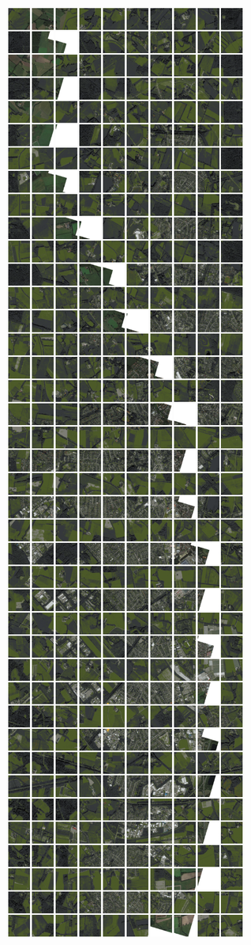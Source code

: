 <html>
<div>
<img src="https://github.com/HakkaTjakka/NL_TILE_MAP/blob/main/18/648/-1046/r.6480.-10460.png" height="44" width="44">
<img src="https://github.com/HakkaTjakka/NL_TILE_MAP/blob/main/18/648/-1046/r.6481.-10460.png" height="44" width="44">
<img src="https://github.com/HakkaTjakka/NL_TILE_MAP/blob/main/18/648/-1046/r.6482.-10460.png" height="44" width="44">
<img src="https://github.com/HakkaTjakka/NL_TILE_MAP/blob/main/18/648/-1046/r.6483.-10460.png" height="44" width="44">
<img src="https://github.com/HakkaTjakka/NL_TILE_MAP/blob/main/18/648/-1046/r.6484.-10460.png" height="44" width="44">
<img src="https://github.com/HakkaTjakka/NL_TILE_MAP/blob/main/18/648/-1046/r.6485.-10460.png" height="44" width="44">
<img src="https://github.com/HakkaTjakka/NL_TILE_MAP/blob/main/18/648/-1046/r.6486.-10460.png" height="44" width="44">
<img src="https://github.com/HakkaTjakka/NL_TILE_MAP/blob/main/18/648/-1046/r.6487.-10460.png" height="44" width="44">
<img src="https://github.com/HakkaTjakka/NL_TILE_MAP/blob/main/18/648/-1046/r.6488.-10460.png" height="44" width="44">
<img src="https://github.com/HakkaTjakka/NL_TILE_MAP/blob/main/18/648/-1046/r.6489.-10460.png" height="44" width="44">
<img src="https://github.com/HakkaTjakka/NL_TILE_MAP/blob/main/18/649/-1046/r.6490.-10460.png" height="44" width="44">
<img src="https://github.com/HakkaTjakka/NL_TILE_MAP/blob/main/18/649/-1046/r.6491.-10460.png" height="44" width="44">
<img src="https://github.com/HakkaTjakka/NL_TILE_MAP/blob/main/18/649/-1046/r.6492.-10460.png" height="44" width="44">
<img src="https://github.com/HakkaTjakka/NL_TILE_MAP/blob/main/18/649/-1046/r.6493.-10460.png" height="44" width="44">
<img src="https://github.com/HakkaTjakka/NL_TILE_MAP/blob/main/18/649/-1046/r.6494.-10460.png" height="44" width="44">
<img src="https://github.com/HakkaTjakka/NL_TILE_MAP/blob/main/18/649/-1046/r.6495.-10460.png" height="44" width="44">
<img src="https://github.com/HakkaTjakka/NL_TILE_MAP/blob/main/18/649/-1046/r.6496.-10460.png" height="44" width="44">
<img src="https://github.com/HakkaTjakka/NL_TILE_MAP/blob/main/18/649/-1046/r.6497.-10460.png" height="44" width="44">
<img src="https://github.com/HakkaTjakka/NL_TILE_MAP/blob/main/18/649/-1046/r.6498.-10460.png" height="44" width="44">
<img src="https://github.com/HakkaTjakka/NL_TILE_MAP/blob/main/18/649/-1046/r.6499.-10460.png" height="44" width="44">
<br>
<img src="https://github.com/HakkaTjakka/NL_TILE_MAP/blob/main/18/648/-1046/r.6480.-10459.png" height="44" width="44">
<img src="https://github.com/HakkaTjakka/NL_TILE_MAP/blob/main/18/648/-1046/r.6481.-10459.png" height="44" width="44">
<img src="https://github.com/HakkaTjakka/NL_TILE_MAP/blob/main/18/648/-1046/r.6482.-10459.png" height="44" width="44">
<img src="https://github.com/HakkaTjakka/NL_TILE_MAP/blob/main/18/648/-1046/r.6483.-10459.png" height="44" width="44">
<img src="https://github.com/HakkaTjakka/NL_TILE_MAP/blob/main/18/648/-1046/r.6484.-10459.png" height="44" width="44">
<img src="https://github.com/HakkaTjakka/NL_TILE_MAP/blob/main/18/648/-1046/r.6485.-10459.png" height="44" width="44">
<img src="https://github.com/HakkaTjakka/NL_TILE_MAP/blob/main/18/648/-1046/r.6486.-10459.png" height="44" width="44">
<img src="https://github.com/HakkaTjakka/NL_TILE_MAP/blob/main/18/648/-1046/r.6487.-10459.png" height="44" width="44">
<img src="https://github.com/HakkaTjakka/NL_TILE_MAP/blob/main/18/648/-1046/r.6488.-10459.png" height="44" width="44">
<img src="https://github.com/HakkaTjakka/NL_TILE_MAP/blob/main/18/648/-1046/r.6489.-10459.png" height="44" width="44">
<img src="https://github.com/HakkaTjakka/NL_TILE_MAP/blob/main/18/649/-1046/r.6490.-10459.png" height="44" width="44">
<img src="https://github.com/HakkaTjakka/NL_TILE_MAP/blob/main/18/649/-1046/r.6491.-10459.png" height="44" width="44">
<img src="https://github.com/HakkaTjakka/NL_TILE_MAP/blob/main/18/649/-1046/r.6492.-10459.png" height="44" width="44">
<img src="https://github.com/HakkaTjakka/NL_TILE_MAP/blob/main/18/649/-1046/r.6493.-10459.png" height="44" width="44">
<img src="https://github.com/HakkaTjakka/NL_TILE_MAP/blob/main/18/649/-1046/r.6494.-10459.png" height="44" width="44">
<img src="https://github.com/HakkaTjakka/NL_TILE_MAP/blob/main/18/649/-1046/r.6495.-10459.png" height="44" width="44">
<img src="https://github.com/HakkaTjakka/NL_TILE_MAP/blob/main/18/649/-1046/r.6496.-10459.png" height="44" width="44">
<img src="https://github.com/HakkaTjakka/NL_TILE_MAP/blob/main/18/649/-1046/r.6497.-10459.png" height="44" width="44">
<img src="https://github.com/HakkaTjakka/NL_TILE_MAP/blob/main/18/649/-1046/r.6498.-10459.png" height="44" width="44">
<img src="https://github.com/HakkaTjakka/NL_TILE_MAP/blob/main/18/649/-1046/r.6499.-10459.png" height="44" width="44">
<br>
<img src="https://github.com/HakkaTjakka/NL_TILE_MAP/blob/main/18/648/-1046/r.6480.-10458.png" height="44" width="44">
<img src="https://github.com/HakkaTjakka/NL_TILE_MAP/blob/main/18/648/-1046/r.6481.-10458.png" height="44" width="44">
<img src="https://github.com/HakkaTjakka/NL_TILE_MAP/blob/main/18/648/-1046/r.6482.-10458.png" height="44" width="44">
<img src="https://github.com/HakkaTjakka/NL_TILE_MAP/blob/main/18/648/-1046/r.6483.-10458.png" height="44" width="44">
<img src="https://github.com/HakkaTjakka/NL_TILE_MAP/blob/main/18/648/-1046/r.6484.-10458.png" height="44" width="44">
<img src="https://github.com/HakkaTjakka/NL_TILE_MAP/blob/main/18/648/-1046/r.6485.-10458.png" height="44" width="44">
<img src="https://github.com/HakkaTjakka/NL_TILE_MAP/blob/main/18/648/-1046/r.6486.-10458.png" height="44" width="44">
<img src="https://github.com/HakkaTjakka/NL_TILE_MAP/blob/main/18/648/-1046/r.6487.-10458.png" height="44" width="44">
<img src="https://github.com/HakkaTjakka/NL_TILE_MAP/blob/main/18/648/-1046/r.6488.-10458.png" height="44" width="44">
<img src="https://github.com/HakkaTjakka/NL_TILE_MAP/blob/main/18/648/-1046/r.6489.-10458.png" height="44" width="44">
<img src="https://github.com/HakkaTjakka/NL_TILE_MAP/blob/main/18/649/-1046/r.6490.-10458.png" height="44" width="44">
<img src="https://github.com/HakkaTjakka/NL_TILE_MAP/blob/main/18/649/-1046/r.6491.-10458.png" height="44" width="44">
<img src="https://github.com/HakkaTjakka/NL_TILE_MAP/blob/main/18/649/-1046/r.6492.-10458.png" height="44" width="44">
<img src="https://github.com/HakkaTjakka/NL_TILE_MAP/blob/main/18/649/-1046/r.6493.-10458.png" height="44" width="44">
<img src="https://github.com/HakkaTjakka/NL_TILE_MAP/blob/main/18/649/-1046/r.6494.-10458.png" height="44" width="44">
<img src="https://github.com/HakkaTjakka/NL_TILE_MAP/blob/main/18/649/-1046/r.6495.-10458.png" height="44" width="44">
<img src="https://github.com/HakkaTjakka/NL_TILE_MAP/blob/main/18/649/-1046/r.6496.-10458.png" height="44" width="44">
<img src="https://github.com/HakkaTjakka/NL_TILE_MAP/blob/main/18/649/-1046/r.6497.-10458.png" height="44" width="44">
<img src="https://github.com/HakkaTjakka/NL_TILE_MAP/blob/main/18/649/-1046/r.6498.-10458.png" height="44" width="44">
<img src="https://github.com/HakkaTjakka/NL_TILE_MAP/blob/main/18/649/-1046/r.6499.-10458.png" height="44" width="44">
<br>
<img src="https://github.com/HakkaTjakka/NL_TILE_MAP/blob/main/18/648/-1046/r.6480.-10457.png" height="44" width="44">
<img src="https://github.com/HakkaTjakka/NL_TILE_MAP/blob/main/18/648/-1046/r.6481.-10457.png" height="44" width="44">
<img src="https://github.com/HakkaTjakka/NL_TILE_MAP/blob/main/18/648/-1046/r.6482.-10457.png" height="44" width="44">
<img src="https://github.com/HakkaTjakka/NL_TILE_MAP/blob/main/18/648/-1046/r.6483.-10457.png" height="44" width="44">
<img src="https://github.com/HakkaTjakka/NL_TILE_MAP/blob/main/18/648/-1046/r.6484.-10457.png" height="44" width="44">
<img src="https://github.com/HakkaTjakka/NL_TILE_MAP/blob/main/18/648/-1046/r.6485.-10457.png" height="44" width="44">
<img src="https://github.com/HakkaTjakka/NL_TILE_MAP/blob/main/18/648/-1046/r.6486.-10457.png" height="44" width="44">
<img src="https://github.com/HakkaTjakka/NL_TILE_MAP/blob/main/18/648/-1046/r.6487.-10457.png" height="44" width="44">
<img src="https://github.com/HakkaTjakka/NL_TILE_MAP/blob/main/18/648/-1046/r.6488.-10457.png" height="44" width="44">
<img src="https://github.com/HakkaTjakka/NL_TILE_MAP/blob/main/18/648/-1046/r.6489.-10457.png" height="44" width="44">
<img src="https://github.com/HakkaTjakka/NL_TILE_MAP/blob/main/18/649/-1046/r.6490.-10457.png" height="44" width="44">
<img src="https://github.com/HakkaTjakka/NL_TILE_MAP/blob/main/18/649/-1046/r.6491.-10457.png" height="44" width="44">
<img src="https://github.com/HakkaTjakka/NL_TILE_MAP/blob/main/18/649/-1046/r.6492.-10457.png" height="44" width="44">
<img src="https://github.com/HakkaTjakka/NL_TILE_MAP/blob/main/18/649/-1046/r.6493.-10457.png" height="44" width="44">
<img src="https://github.com/HakkaTjakka/NL_TILE_MAP/blob/main/18/649/-1046/r.6494.-10457.png" height="44" width="44">
<img src="https://github.com/HakkaTjakka/NL_TILE_MAP/blob/main/18/649/-1046/r.6495.-10457.png" height="44" width="44">
<img src="https://github.com/HakkaTjakka/NL_TILE_MAP/blob/main/18/649/-1046/r.6496.-10457.png" height="44" width="44">
<img src="https://github.com/HakkaTjakka/NL_TILE_MAP/blob/main/18/649/-1046/r.6497.-10457.png" height="44" width="44">
<img src="https://github.com/HakkaTjakka/NL_TILE_MAP/blob/main/18/649/-1046/r.6498.-10457.png" height="44" width="44">
<img src="https://github.com/HakkaTjakka/NL_TILE_MAP/blob/main/18/649/-1046/r.6499.-10457.png" height="44" width="44">
<br>
<img src="https://github.com/HakkaTjakka/NL_TILE_MAP/blob/main/18/648/-1046/r.6480.-10456.png" height="44" width="44">
<img src="https://github.com/HakkaTjakka/NL_TILE_MAP/blob/main/18/648/-1046/r.6481.-10456.png" height="44" width="44">
<img src="https://github.com/HakkaTjakka/NL_TILE_MAP/blob/main/18/648/-1046/r.6482.-10456.png" height="44" width="44">
<img src="https://github.com/HakkaTjakka/NL_TILE_MAP/blob/main/18/648/-1046/r.6483.-10456.png" height="44" width="44">
<img src="https://github.com/HakkaTjakka/NL_TILE_MAP/blob/main/18/648/-1046/r.6484.-10456.png" height="44" width="44">
<img src="https://github.com/HakkaTjakka/NL_TILE_MAP/blob/main/18/648/-1046/r.6485.-10456.png" height="44" width="44">
<img src="https://github.com/HakkaTjakka/NL_TILE_MAP/blob/main/18/648/-1046/r.6486.-10456.png" height="44" width="44">
<img src="https://github.com/HakkaTjakka/NL_TILE_MAP/blob/main/18/648/-1046/r.6487.-10456.png" height="44" width="44">
<img src="https://github.com/HakkaTjakka/NL_TILE_MAP/blob/main/18/648/-1046/r.6488.-10456.png" height="44" width="44">
<img src="https://github.com/HakkaTjakka/NL_TILE_MAP/blob/main/18/648/-1046/r.6489.-10456.png" height="44" width="44">
<img src="https://github.com/HakkaTjakka/NL_TILE_MAP/blob/main/18/649/-1046/r.6490.-10456.png" height="44" width="44">
<img src="https://github.com/HakkaTjakka/NL_TILE_MAP/blob/main/18/649/-1046/r.6491.-10456.png" height="44" width="44">
<img src="https://github.com/HakkaTjakka/NL_TILE_MAP/blob/main/18/649/-1046/r.6492.-10456.png" height="44" width="44">
<img src="https://github.com/HakkaTjakka/NL_TILE_MAP/blob/main/18/649/-1046/r.6493.-10456.png" height="44" width="44">
<img src="https://github.com/HakkaTjakka/NL_TILE_MAP/blob/main/18/649/-1046/r.6494.-10456.png" height="44" width="44">
<img src="https://github.com/HakkaTjakka/NL_TILE_MAP/blob/main/18/649/-1046/r.6495.-10456.png" height="44" width="44">
<img src="https://github.com/HakkaTjakka/NL_TILE_MAP/blob/main/18/649/-1046/r.6496.-10456.png" height="44" width="44">
<img src="https://github.com/HakkaTjakka/NL_TILE_MAP/blob/main/18/649/-1046/r.6497.-10456.png" height="44" width="44">
<img src="https://github.com/HakkaTjakka/NL_TILE_MAP/blob/main/18/649/-1046/r.6498.-10456.png" height="44" width="44">
<img src="https://github.com/HakkaTjakka/NL_TILE_MAP/blob/main/18/649/-1046/r.6499.-10456.png" height="44" width="44">
<br>
<img src="https://github.com/HakkaTjakka/NL_TILE_MAP/blob/main/18/648/-1046/r.6480.-10455.png" height="44" width="44">
<img src="https://github.com/HakkaTjakka/NL_TILE_MAP/blob/main/18/648/-1046/r.6481.-10455.png" height="44" width="44">
<img src="https://github.com/HakkaTjakka/NL_TILE_MAP/blob/main/18/648/-1046/r.6482.-10455.png" height="44" width="44">
<img src="https://github.com/HakkaTjakka/NL_TILE_MAP/blob/main/18/648/-1046/r.6483.-10455.png" height="44" width="44">
<img src="https://github.com/HakkaTjakka/NL_TILE_MAP/blob/main/18/648/-1046/r.6484.-10455.png" height="44" width="44">
<img src="https://github.com/HakkaTjakka/NL_TILE_MAP/blob/main/18/648/-1046/r.6485.-10455.png" height="44" width="44">
<img src="https://github.com/HakkaTjakka/NL_TILE_MAP/blob/main/18/648/-1046/r.6486.-10455.png" height="44" width="44">
<img src="https://github.com/HakkaTjakka/NL_TILE_MAP/blob/main/18/648/-1046/r.6487.-10455.png" height="44" width="44">
<img src="https://github.com/HakkaTjakka/NL_TILE_MAP/blob/main/18/648/-1046/r.6488.-10455.png" height="44" width="44">
<img src="https://github.com/HakkaTjakka/NL_TILE_MAP/blob/main/18/648/-1046/r.6489.-10455.png" height="44" width="44">
<img src="https://github.com/HakkaTjakka/NL_TILE_MAP/blob/main/18/649/-1046/r.6490.-10455.png" height="44" width="44">
<img src="https://github.com/HakkaTjakka/NL_TILE_MAP/blob/main/18/649/-1046/r.6491.-10455.png" height="44" width="44">
<img src="https://github.com/HakkaTjakka/NL_TILE_MAP/blob/main/18/649/-1046/r.6492.-10455.png" height="44" width="44">
<img src="https://github.com/HakkaTjakka/NL_TILE_MAP/blob/main/18/649/-1046/r.6493.-10455.png" height="44" width="44">
<img src="https://github.com/HakkaTjakka/NL_TILE_MAP/blob/main/18/649/-1046/r.6494.-10455.png" height="44" width="44">
<img src="https://github.com/HakkaTjakka/NL_TILE_MAP/blob/main/18/649/-1046/r.6495.-10455.png" height="44" width="44">
<img src="https://github.com/HakkaTjakka/NL_TILE_MAP/blob/main/18/649/-1046/r.6496.-10455.png" height="44" width="44">
<img src="https://github.com/HakkaTjakka/NL_TILE_MAP/blob/main/18/649/-1046/r.6497.-10455.png" height="44" width="44">
<img src="https://github.com/HakkaTjakka/NL_TILE_MAP/blob/main/18/649/-1046/r.6498.-10455.png" height="44" width="44">
<img src="https://github.com/HakkaTjakka/NL_TILE_MAP/blob/main/18/649/-1046/r.6499.-10455.png" height="44" width="44">
<br>
<img src="https://github.com/HakkaTjakka/NL_TILE_MAP/blob/main/18/648/-1046/r.6480.-10454.png" height="44" width="44">
<img src="https://github.com/HakkaTjakka/NL_TILE_MAP/blob/main/18/648/-1046/r.6481.-10454.png" height="44" width="44">
<img src="https://github.com/HakkaTjakka/NL_TILE_MAP/blob/main/18/648/-1046/r.6482.-10454.png" height="44" width="44">
<img src="https://github.com/HakkaTjakka/NL_TILE_MAP/blob/main/18/648/-1046/r.6483.-10454.png" height="44" width="44">
<img src="https://github.com/HakkaTjakka/NL_TILE_MAP/blob/main/18/648/-1046/r.6484.-10454.png" height="44" width="44">
<img src="https://github.com/HakkaTjakka/NL_TILE_MAP/blob/main/18/648/-1046/r.6485.-10454.png" height="44" width="44">
<img src="https://github.com/HakkaTjakka/NL_TILE_MAP/blob/main/18/648/-1046/r.6486.-10454.png" height="44" width="44">
<img src="https://github.com/HakkaTjakka/NL_TILE_MAP/blob/main/18/648/-1046/r.6487.-10454.png" height="44" width="44">
<img src="https://github.com/HakkaTjakka/NL_TILE_MAP/blob/main/18/648/-1046/r.6488.-10454.png" height="44" width="44">
<img src="https://github.com/HakkaTjakka/NL_TILE_MAP/blob/main/18/648/-1046/r.6489.-10454.png" height="44" width="44">
<img src="https://github.com/HakkaTjakka/NL_TILE_MAP/blob/main/18/649/-1046/r.6490.-10454.png" height="44" width="44">
<img src="https://github.com/HakkaTjakka/NL_TILE_MAP/blob/main/18/649/-1046/r.6491.-10454.png" height="44" width="44">
<img src="https://github.com/HakkaTjakka/NL_TILE_MAP/blob/main/18/649/-1046/r.6492.-10454.png" height="44" width="44">
<img src="https://github.com/HakkaTjakka/NL_TILE_MAP/blob/main/18/649/-1046/r.6493.-10454.png" height="44" width="44">
<img src="https://github.com/HakkaTjakka/NL_TILE_MAP/blob/main/18/649/-1046/r.6494.-10454.png" height="44" width="44">
<img src="https://github.com/HakkaTjakka/NL_TILE_MAP/blob/main/18/649/-1046/r.6495.-10454.png" height="44" width="44">
<img src="https://github.com/HakkaTjakka/NL_TILE_MAP/blob/main/18/649/-1046/r.6496.-10454.png" height="44" width="44">
<img src="https://github.com/HakkaTjakka/NL_TILE_MAP/blob/main/18/649/-1046/r.6497.-10454.png" height="44" width="44">
<img src="https://github.com/HakkaTjakka/NL_TILE_MAP/blob/main/18/649/-1046/r.6498.-10454.png" height="44" width="44">
<img src="https://github.com/HakkaTjakka/NL_TILE_MAP/blob/main/18/649/-1046/r.6499.-10454.png" height="44" width="44">
<br>
<img src="https://github.com/HakkaTjakka/NL_TILE_MAP/blob/main/18/648/-1046/r.6480.-10453.png" height="44" width="44">
<img src="https://github.com/HakkaTjakka/NL_TILE_MAP/blob/main/18/648/-1046/r.6481.-10453.png" height="44" width="44">
<img src="https://github.com/HakkaTjakka/NL_TILE_MAP/blob/main/18/648/-1046/r.6482.-10453.png" height="44" width="44">
<img src="https://github.com/HakkaTjakka/NL_TILE_MAP/blob/main/18/648/-1046/r.6483.-10453.png" height="44" width="44">
<img src="https://github.com/HakkaTjakka/NL_TILE_MAP/blob/main/18/648/-1046/r.6484.-10453.png" height="44" width="44">
<img src="https://github.com/HakkaTjakka/NL_TILE_MAP/blob/main/18/648/-1046/r.6485.-10453.png" height="44" width="44">
<img src="https://github.com/HakkaTjakka/NL_TILE_MAP/blob/main/18/648/-1046/r.6486.-10453.png" height="44" width="44">
<img src="https://github.com/HakkaTjakka/NL_TILE_MAP/blob/main/18/648/-1046/r.6487.-10453.png" height="44" width="44">
<img src="https://github.com/HakkaTjakka/NL_TILE_MAP/blob/main/18/648/-1046/r.6488.-10453.png" height="44" width="44">
<img src="https://github.com/HakkaTjakka/NL_TILE_MAP/blob/main/18/648/-1046/r.6489.-10453.png" height="44" width="44">
<img src="https://github.com/HakkaTjakka/NL_TILE_MAP/blob/main/18/649/-1046/r.6490.-10453.png" height="44" width="44">
<img src="https://github.com/HakkaTjakka/NL_TILE_MAP/blob/main/18/649/-1046/r.6491.-10453.png" height="44" width="44">
<img src="https://github.com/HakkaTjakka/NL_TILE_MAP/blob/main/18/649/-1046/r.6492.-10453.png" height="44" width="44">
<img src="https://github.com/HakkaTjakka/NL_TILE_MAP/blob/main/18/649/-1046/r.6493.-10453.png" height="44" width="44">
<img src="https://github.com/HakkaTjakka/NL_TILE_MAP/blob/main/18/649/-1046/r.6494.-10453.png" height="44" width="44">
<img src="https://github.com/HakkaTjakka/NL_TILE_MAP/blob/main/18/649/-1046/r.6495.-10453.png" height="44" width="44">
<img src="https://github.com/HakkaTjakka/NL_TILE_MAP/blob/main/18/649/-1046/r.6496.-10453.png" height="44" width="44">
<img src="https://github.com/HakkaTjakka/NL_TILE_MAP/blob/main/18/649/-1046/r.6497.-10453.png" height="44" width="44">
<img src="https://github.com/HakkaTjakka/NL_TILE_MAP/blob/main/18/649/-1046/r.6498.-10453.png" height="44" width="44">
<img src="https://github.com/HakkaTjakka/NL_TILE_MAP/blob/main/18/649/-1046/r.6499.-10453.png" height="44" width="44">
<br>
<img src="https://github.com/HakkaTjakka/NL_TILE_MAP/blob/main/18/648/-1046/r.6480.-10452.png" height="44" width="44">
<img src="https://github.com/HakkaTjakka/NL_TILE_MAP/blob/main/18/648/-1046/r.6481.-10452.png" height="44" width="44">
<img src="https://github.com/HakkaTjakka/NL_TILE_MAP/blob/main/18/648/-1046/r.6482.-10452.png" height="44" width="44">
<img src="https://github.com/HakkaTjakka/NL_TILE_MAP/blob/main/18/648/-1046/r.6483.-10452.png" height="44" width="44">
<img src="https://github.com/HakkaTjakka/NL_TILE_MAP/blob/main/18/648/-1046/r.6484.-10452.png" height="44" width="44">
<img src="https://github.com/HakkaTjakka/NL_TILE_MAP/blob/main/18/648/-1046/r.6485.-10452.png" height="44" width="44">
<img src="https://github.com/HakkaTjakka/NL_TILE_MAP/blob/main/18/648/-1046/r.6486.-10452.png" height="44" width="44">
<img src="https://github.com/HakkaTjakka/NL_TILE_MAP/blob/main/18/648/-1046/r.6487.-10452.png" height="44" width="44">
<img src="https://github.com/HakkaTjakka/NL_TILE_MAP/blob/main/18/648/-1046/r.6488.-10452.png" height="44" width="44">
<img src="https://github.com/HakkaTjakka/NL_TILE_MAP/blob/main/18/648/-1046/r.6489.-10452.png" height="44" width="44">
<img src="https://github.com/HakkaTjakka/NL_TILE_MAP/blob/main/18/649/-1046/r.6490.-10452.png" height="44" width="44">
<img src="https://github.com/HakkaTjakka/NL_TILE_MAP/blob/main/18/649/-1046/r.6491.-10452.png" height="44" width="44">
<img src="https://github.com/HakkaTjakka/NL_TILE_MAP/blob/main/18/649/-1046/r.6492.-10452.png" height="44" width="44">
<img src="https://github.com/HakkaTjakka/NL_TILE_MAP/blob/main/18/649/-1046/r.6493.-10452.png" height="44" width="44">
<img src="https://github.com/HakkaTjakka/NL_TILE_MAP/blob/main/18/649/-1046/r.6494.-10452.png" height="44" width="44">
<img src="https://github.com/HakkaTjakka/NL_TILE_MAP/blob/main/18/649/-1046/r.6495.-10452.png" height="44" width="44">
<img src="https://github.com/HakkaTjakka/NL_TILE_MAP/blob/main/18/649/-1046/r.6496.-10452.png" height="44" width="44">
<img src="https://github.com/HakkaTjakka/NL_TILE_MAP/blob/main/18/649/-1046/r.6497.-10452.png" height="44" width="44">
<img src="https://github.com/HakkaTjakka/NL_TILE_MAP/blob/main/18/649/-1046/r.6498.-10452.png" height="44" width="44">
<img src="https://github.com/HakkaTjakka/NL_TILE_MAP/blob/main/18/649/-1046/r.6499.-10452.png" height="44" width="44">
<br>
<img src="https://github.com/HakkaTjakka/NL_TILE_MAP/blob/main/18/648/-1046/r.6480.-10451.png" height="44" width="44">
<img src="https://github.com/HakkaTjakka/NL_TILE_MAP/blob/main/18/648/-1046/r.6481.-10451.png" height="44" width="44">
<img src="https://github.com/HakkaTjakka/NL_TILE_MAP/blob/main/18/648/-1046/r.6482.-10451.png" height="44" width="44">
<img src="https://github.com/HakkaTjakka/NL_TILE_MAP/blob/main/18/648/-1046/r.6483.-10451.png" height="44" width="44">
<img src="https://github.com/HakkaTjakka/NL_TILE_MAP/blob/main/18/648/-1046/r.6484.-10451.png" height="44" width="44">
<img src="https://github.com/HakkaTjakka/NL_TILE_MAP/blob/main/18/648/-1046/r.6485.-10451.png" height="44" width="44">
<img src="https://github.com/HakkaTjakka/NL_TILE_MAP/blob/main/18/648/-1046/r.6486.-10451.png" height="44" width="44">
<img src="https://github.com/HakkaTjakka/NL_TILE_MAP/blob/main/18/648/-1046/r.6487.-10451.png" height="44" width="44">
<img src="https://github.com/HakkaTjakka/NL_TILE_MAP/blob/main/18/648/-1046/r.6488.-10451.png" height="44" width="44">
<img src="https://github.com/HakkaTjakka/NL_TILE_MAP/blob/main/18/648/-1046/r.6489.-10451.png" height="44" width="44">
<img src="https://github.com/HakkaTjakka/NL_TILE_MAP/blob/main/18/649/-1046/r.6490.-10451.png" height="44" width="44">
<img src="https://github.com/HakkaTjakka/NL_TILE_MAP/blob/main/18/649/-1046/r.6491.-10451.png" height="44" width="44">
<img src="https://github.com/HakkaTjakka/NL_TILE_MAP/blob/main/18/649/-1046/r.6492.-10451.png" height="44" width="44">
<img src="https://github.com/HakkaTjakka/NL_TILE_MAP/blob/main/18/649/-1046/r.6493.-10451.png" height="44" width="44">
<img src="https://github.com/HakkaTjakka/NL_TILE_MAP/blob/main/18/649/-1046/r.6494.-10451.png" height="44" width="44">
<img src="https://github.com/HakkaTjakka/NL_TILE_MAP/blob/main/18/649/-1046/r.6495.-10451.png" height="44" width="44">
<img src="https://github.com/HakkaTjakka/NL_TILE_MAP/blob/main/18/649/-1046/r.6496.-10451.png" height="44" width="44">
<img src="https://github.com/HakkaTjakka/NL_TILE_MAP/blob/main/18/649/-1046/r.6497.-10451.png" height="44" width="44">
<img src="https://github.com/HakkaTjakka/NL_TILE_MAP/blob/main/18/649/-1046/r.6498.-10451.png" height="44" width="44">
<img src="https://github.com/HakkaTjakka/NL_TILE_MAP/blob/main/18/649/-1046/r.6499.-10451.png" height="44" width="44">
<br>
<img src="https://github.com/HakkaTjakka/NL_TILE_MAP/blob/main/18/648/-1045/r.6480.-10450.png" height="44" width="44">
<img src="https://github.com/HakkaTjakka/NL_TILE_MAP/blob/main/18/648/-1045/r.6481.-10450.png" height="44" width="44">
<img src="https://github.com/HakkaTjakka/NL_TILE_MAP/blob/main/18/648/-1045/r.6482.-10450.png" height="44" width="44">
<img src="https://github.com/HakkaTjakka/NL_TILE_MAP/blob/main/18/648/-1045/r.6483.-10450.png" height="44" width="44">
<img src="https://github.com/HakkaTjakka/NL_TILE_MAP/blob/main/18/648/-1045/r.6484.-10450.png" height="44" width="44">
<img src="https://github.com/HakkaTjakka/NL_TILE_MAP/blob/main/18/648/-1045/r.6485.-10450.png" height="44" width="44">
<img src="https://github.com/HakkaTjakka/NL_TILE_MAP/blob/main/18/648/-1045/r.6486.-10450.png" height="44" width="44">
<img src="https://github.com/HakkaTjakka/NL_TILE_MAP/blob/main/18/648/-1045/r.6487.-10450.png" height="44" width="44">
<img src="https://github.com/HakkaTjakka/NL_TILE_MAP/blob/main/18/648/-1045/r.6488.-10450.png" height="44" width="44">
<img src="https://github.com/HakkaTjakka/NL_TILE_MAP/blob/main/18/648/-1045/r.6489.-10450.png" height="44" width="44">
<img src="https://github.com/HakkaTjakka/NL_TILE_MAP/blob/main/18/649/-1045/r.6490.-10450.png" height="44" width="44">
<img src="https://github.com/HakkaTjakka/NL_TILE_MAP/blob/main/18/649/-1045/r.6491.-10450.png" height="44" width="44">
<img src="https://github.com/HakkaTjakka/NL_TILE_MAP/blob/main/18/649/-1045/r.6492.-10450.png" height="44" width="44">
<img src="https://github.com/HakkaTjakka/NL_TILE_MAP/blob/main/18/649/-1045/r.6493.-10450.png" height="44" width="44">
<img src="https://github.com/HakkaTjakka/NL_TILE_MAP/blob/main/18/649/-1045/r.6494.-10450.png" height="44" width="44">
<img src="https://github.com/HakkaTjakka/NL_TILE_MAP/blob/main/18/649/-1045/r.6495.-10450.png" height="44" width="44">
<img src="https://github.com/HakkaTjakka/NL_TILE_MAP/blob/main/18/649/-1045/r.6496.-10450.png" height="44" width="44">
<img src="https://github.com/HakkaTjakka/NL_TILE_MAP/blob/main/18/649/-1045/r.6497.-10450.png" height="44" width="44">
<img src="https://github.com/HakkaTjakka/NL_TILE_MAP/blob/main/18/649/-1045/r.6498.-10450.png" height="44" width="44">
<img src="https://github.com/HakkaTjakka/NL_TILE_MAP/blob/main/18/649/-1045/r.6499.-10450.png" height="44" width="44">
<br>
<img src="https://github.com/HakkaTjakka/NL_TILE_MAP/blob/main/18/648/-1045/r.6480.-10449.png" height="44" width="44">
<img src="https://github.com/HakkaTjakka/NL_TILE_MAP/blob/main/18/648/-1045/r.6481.-10449.png" height="44" width="44">
<img src="https://github.com/HakkaTjakka/NL_TILE_MAP/blob/main/18/648/-1045/r.6482.-10449.png" height="44" width="44">
<img src="https://github.com/HakkaTjakka/NL_TILE_MAP/blob/main/18/648/-1045/r.6483.-10449.png" height="44" width="44">
<img src="https://github.com/HakkaTjakka/NL_TILE_MAP/blob/main/18/648/-1045/r.6484.-10449.png" height="44" width="44">
<img src="https://github.com/HakkaTjakka/NL_TILE_MAP/blob/main/18/648/-1045/r.6485.-10449.png" height="44" width="44">
<img src="https://github.com/HakkaTjakka/NL_TILE_MAP/blob/main/18/648/-1045/r.6486.-10449.png" height="44" width="44">
<img src="https://github.com/HakkaTjakka/NL_TILE_MAP/blob/main/18/648/-1045/r.6487.-10449.png" height="44" width="44">
<img src="https://github.com/HakkaTjakka/NL_TILE_MAP/blob/main/18/648/-1045/r.6488.-10449.png" height="44" width="44">
<img src="https://github.com/HakkaTjakka/NL_TILE_MAP/blob/main/18/648/-1045/r.6489.-10449.png" height="44" width="44">
<img src="https://github.com/HakkaTjakka/NL_TILE_MAP/blob/main/18/649/-1045/r.6490.-10449.png" height="44" width="44">
<img src="https://github.com/HakkaTjakka/NL_TILE_MAP/blob/main/18/649/-1045/r.6491.-10449.png" height="44" width="44">
<img src="https://github.com/HakkaTjakka/NL_TILE_MAP/blob/main/18/649/-1045/r.6492.-10449.png" height="44" width="44">
<img src="https://github.com/HakkaTjakka/NL_TILE_MAP/blob/main/18/649/-1045/r.6493.-10449.png" height="44" width="44">
<img src="https://github.com/HakkaTjakka/NL_TILE_MAP/blob/main/18/649/-1045/r.6494.-10449.png" height="44" width="44">
<img src="https://github.com/HakkaTjakka/NL_TILE_MAP/blob/main/18/649/-1045/r.6495.-10449.png" height="44" width="44">
<img src="https://github.com/HakkaTjakka/NL_TILE_MAP/blob/main/18/649/-1045/r.6496.-10449.png" height="44" width="44">
<img src="https://github.com/HakkaTjakka/NL_TILE_MAP/blob/main/18/649/-1045/r.6497.-10449.png" height="44" width="44">
<img src="https://github.com/HakkaTjakka/NL_TILE_MAP/blob/main/18/649/-1045/r.6498.-10449.png" height="44" width="44">
<img src="https://github.com/HakkaTjakka/NL_TILE_MAP/blob/main/18/649/-1045/r.6499.-10449.png" height="44" width="44">
<br>
<img src="https://github.com/HakkaTjakka/NL_TILE_MAP/blob/main/18/648/-1045/r.6480.-10448.png" height="44" width="44">
<img src="https://github.com/HakkaTjakka/NL_TILE_MAP/blob/main/18/648/-1045/r.6481.-10448.png" height="44" width="44">
<img src="https://github.com/HakkaTjakka/NL_TILE_MAP/blob/main/18/648/-1045/r.6482.-10448.png" height="44" width="44">
<img src="https://github.com/HakkaTjakka/NL_TILE_MAP/blob/main/18/648/-1045/r.6483.-10448.png" height="44" width="44">
<img src="https://github.com/HakkaTjakka/NL_TILE_MAP/blob/main/18/648/-1045/r.6484.-10448.png" height="44" width="44">
<img src="https://github.com/HakkaTjakka/NL_TILE_MAP/blob/main/18/648/-1045/r.6485.-10448.png" height="44" width="44">
<img src="https://github.com/HakkaTjakka/NL_TILE_MAP/blob/main/18/648/-1045/r.6486.-10448.png" height="44" width="44">
<img src="https://github.com/HakkaTjakka/NL_TILE_MAP/blob/main/18/648/-1045/r.6487.-10448.png" height="44" width="44">
<img src="https://github.com/HakkaTjakka/NL_TILE_MAP/blob/main/18/648/-1045/r.6488.-10448.png" height="44" width="44">
<img src="https://github.com/HakkaTjakka/NL_TILE_MAP/blob/main/18/648/-1045/r.6489.-10448.png" height="44" width="44">
<img src="https://github.com/HakkaTjakka/NL_TILE_MAP/blob/main/18/649/-1045/r.6490.-10448.png" height="44" width="44">
<img src="https://github.com/HakkaTjakka/NL_TILE_MAP/blob/main/18/649/-1045/r.6491.-10448.png" height="44" width="44">
<img src="https://github.com/HakkaTjakka/NL_TILE_MAP/blob/main/18/649/-1045/r.6492.-10448.png" height="44" width="44">
<img src="https://github.com/HakkaTjakka/NL_TILE_MAP/blob/main/18/649/-1045/r.6493.-10448.png" height="44" width="44">
<img src="https://github.com/HakkaTjakka/NL_TILE_MAP/blob/main/18/649/-1045/r.6494.-10448.png" height="44" width="44">
<img src="https://github.com/HakkaTjakka/NL_TILE_MAP/blob/main/18/649/-1045/r.6495.-10448.png" height="44" width="44">
<img src="https://github.com/HakkaTjakka/NL_TILE_MAP/blob/main/18/649/-1045/r.6496.-10448.png" height="44" width="44">
<img src="https://github.com/HakkaTjakka/NL_TILE_MAP/blob/main/18/649/-1045/r.6497.-10448.png" height="44" width="44">
<img src="https://github.com/HakkaTjakka/NL_TILE_MAP/blob/main/18/649/-1045/r.6498.-10448.png" height="44" width="44">
<img src="https://github.com/HakkaTjakka/NL_TILE_MAP/blob/main/18/649/-1045/r.6499.-10448.png" height="44" width="44">
<br>
<img src="https://github.com/HakkaTjakka/NL_TILE_MAP/blob/main/18/648/-1045/r.6480.-10447.png" height="44" width="44">
<img src="https://github.com/HakkaTjakka/NL_TILE_MAP/blob/main/18/648/-1045/r.6481.-10447.png" height="44" width="44">
<img src="https://github.com/HakkaTjakka/NL_TILE_MAP/blob/main/18/648/-1045/r.6482.-10447.png" height="44" width="44">
<img src="https://github.com/HakkaTjakka/NL_TILE_MAP/blob/main/18/648/-1045/r.6483.-10447.png" height="44" width="44">
<img src="https://github.com/HakkaTjakka/NL_TILE_MAP/blob/main/18/648/-1045/r.6484.-10447.png" height="44" width="44">
<img src="https://github.com/HakkaTjakka/NL_TILE_MAP/blob/main/18/648/-1045/r.6485.-10447.png" height="44" width="44">
<img src="https://github.com/HakkaTjakka/NL_TILE_MAP/blob/main/18/648/-1045/r.6486.-10447.png" height="44" width="44">
<img src="https://github.com/HakkaTjakka/NL_TILE_MAP/blob/main/18/648/-1045/r.6487.-10447.png" height="44" width="44">
<img src="https://github.com/HakkaTjakka/NL_TILE_MAP/blob/main/18/648/-1045/r.6488.-10447.png" height="44" width="44">
<img src="https://github.com/HakkaTjakka/NL_TILE_MAP/blob/main/18/648/-1045/r.6489.-10447.png" height="44" width="44">
<img src="https://github.com/HakkaTjakka/NL_TILE_MAP/blob/main/18/649/-1045/r.6490.-10447.png" height="44" width="44">
<img src="https://github.com/HakkaTjakka/NL_TILE_MAP/blob/main/18/649/-1045/r.6491.-10447.png" height="44" width="44">
<img src="https://github.com/HakkaTjakka/NL_TILE_MAP/blob/main/18/649/-1045/r.6492.-10447.png" height="44" width="44">
<img src="https://github.com/HakkaTjakka/NL_TILE_MAP/blob/main/18/649/-1045/r.6493.-10447.png" height="44" width="44">
<img src="https://github.com/HakkaTjakka/NL_TILE_MAP/blob/main/18/649/-1045/r.6494.-10447.png" height="44" width="44">
<img src="https://github.com/HakkaTjakka/NL_TILE_MAP/blob/main/18/649/-1045/r.6495.-10447.png" height="44" width="44">
<img src="https://github.com/HakkaTjakka/NL_TILE_MAP/blob/main/18/649/-1045/r.6496.-10447.png" height="44" width="44">
<img src="https://github.com/HakkaTjakka/NL_TILE_MAP/blob/main/18/649/-1045/r.6497.-10447.png" height="44" width="44">
<img src="https://github.com/HakkaTjakka/NL_TILE_MAP/blob/main/18/649/-1045/r.6498.-10447.png" height="44" width="44">
<img src="https://github.com/HakkaTjakka/NL_TILE_MAP/blob/main/18/649/-1045/r.6499.-10447.png" height="44" width="44">
<br>
<img src="https://github.com/HakkaTjakka/NL_TILE_MAP/blob/main/18/648/-1045/r.6480.-10446.png" height="44" width="44">
<img src="https://github.com/HakkaTjakka/NL_TILE_MAP/blob/main/18/648/-1045/r.6481.-10446.png" height="44" width="44">
<img src="https://github.com/HakkaTjakka/NL_TILE_MAP/blob/main/18/648/-1045/r.6482.-10446.png" height="44" width="44">
<img src="https://github.com/HakkaTjakka/NL_TILE_MAP/blob/main/18/648/-1045/r.6483.-10446.png" height="44" width="44">
<img src="https://github.com/HakkaTjakka/NL_TILE_MAP/blob/main/18/648/-1045/r.6484.-10446.png" height="44" width="44">
<img src="https://github.com/HakkaTjakka/NL_TILE_MAP/blob/main/18/648/-1045/r.6485.-10446.png" height="44" width="44">
<img src="https://github.com/HakkaTjakka/NL_TILE_MAP/blob/main/18/648/-1045/r.6486.-10446.png" height="44" width="44">
<img src="https://github.com/HakkaTjakka/NL_TILE_MAP/blob/main/18/648/-1045/r.6487.-10446.png" height="44" width="44">
<img src="https://github.com/HakkaTjakka/NL_TILE_MAP/blob/main/18/648/-1045/r.6488.-10446.png" height="44" width="44">
<img src="https://github.com/HakkaTjakka/NL_TILE_MAP/blob/main/18/648/-1045/r.6489.-10446.png" height="44" width="44">
<img src="https://github.com/HakkaTjakka/NL_TILE_MAP/blob/main/18/649/-1045/r.6490.-10446.png" height="44" width="44">
<img src="https://github.com/HakkaTjakka/NL_TILE_MAP/blob/main/18/649/-1045/r.6491.-10446.png" height="44" width="44">
<img src="https://github.com/HakkaTjakka/NL_TILE_MAP/blob/main/18/649/-1045/r.6492.-10446.png" height="44" width="44">
<img src="https://github.com/HakkaTjakka/NL_TILE_MAP/blob/main/18/649/-1045/r.6493.-10446.png" height="44" width="44">
<img src="https://github.com/HakkaTjakka/NL_TILE_MAP/blob/main/18/649/-1045/r.6494.-10446.png" height="44" width="44">
<img src="https://github.com/HakkaTjakka/NL_TILE_MAP/blob/main/18/649/-1045/r.6495.-10446.png" height="44" width="44">
<img src="https://github.com/HakkaTjakka/NL_TILE_MAP/blob/main/18/649/-1045/r.6496.-10446.png" height="44" width="44">
<img src="https://github.com/HakkaTjakka/NL_TILE_MAP/blob/main/18/649/-1045/r.6497.-10446.png" height="44" width="44">
<img src="https://github.com/HakkaTjakka/NL_TILE_MAP/blob/main/18/649/-1045/r.6498.-10446.png" height="44" width="44">
<img src="https://github.com/HakkaTjakka/NL_TILE_MAP/blob/main/18/649/-1045/r.6499.-10446.png" height="44" width="44">
<br>
<img src="https://github.com/HakkaTjakka/NL_TILE_MAP/blob/main/18/648/-1045/r.6480.-10445.png" height="44" width="44">
<img src="https://github.com/HakkaTjakka/NL_TILE_MAP/blob/main/18/648/-1045/r.6481.-10445.png" height="44" width="44">
<img src="https://github.com/HakkaTjakka/NL_TILE_MAP/blob/main/18/648/-1045/r.6482.-10445.png" height="44" width="44">
<img src="https://github.com/HakkaTjakka/NL_TILE_MAP/blob/main/18/648/-1045/r.6483.-10445.png" height="44" width="44">
<img src="https://github.com/HakkaTjakka/NL_TILE_MAP/blob/main/18/648/-1045/r.6484.-10445.png" height="44" width="44">
<img src="https://github.com/HakkaTjakka/NL_TILE_MAP/blob/main/18/648/-1045/r.6485.-10445.png" height="44" width="44">
<img src="https://github.com/HakkaTjakka/NL_TILE_MAP/blob/main/18/648/-1045/r.6486.-10445.png" height="44" width="44">
<img src="https://github.com/HakkaTjakka/NL_TILE_MAP/blob/main/18/648/-1045/r.6487.-10445.png" height="44" width="44">
<img src="https://github.com/HakkaTjakka/NL_TILE_MAP/blob/main/18/648/-1045/r.6488.-10445.png" height="44" width="44">
<img src="https://github.com/HakkaTjakka/NL_TILE_MAP/blob/main/18/648/-1045/r.6489.-10445.png" height="44" width="44">
<img src="https://github.com/HakkaTjakka/NL_TILE_MAP/blob/main/18/649/-1045/r.6490.-10445.png" height="44" width="44">
<img src="https://github.com/HakkaTjakka/NL_TILE_MAP/blob/main/18/649/-1045/r.6491.-10445.png" height="44" width="44">
<img src="https://github.com/HakkaTjakka/NL_TILE_MAP/blob/main/18/649/-1045/r.6492.-10445.png" height="44" width="44">
<img src="https://github.com/HakkaTjakka/NL_TILE_MAP/blob/main/18/649/-1045/r.6493.-10445.png" height="44" width="44">
<img src="https://github.com/HakkaTjakka/NL_TILE_MAP/blob/main/18/649/-1045/r.6494.-10445.png" height="44" width="44">
<img src="https://github.com/HakkaTjakka/NL_TILE_MAP/blob/main/18/649/-1045/r.6495.-10445.png" height="44" width="44">
<img src="https://github.com/HakkaTjakka/NL_TILE_MAP/blob/main/18/649/-1045/r.6496.-10445.png" height="44" width="44">
<img src="https://github.com/HakkaTjakka/NL_TILE_MAP/blob/main/18/649/-1045/r.6497.-10445.png" height="44" width="44">
<img src="https://github.com/HakkaTjakka/NL_TILE_MAP/blob/main/18/649/-1045/r.6498.-10445.png" height="44" width="44">
<img src="https://github.com/HakkaTjakka/NL_TILE_MAP/blob/main/18/649/-1045/r.6499.-10445.png" height="44" width="44">
<br>
<img src="https://github.com/HakkaTjakka/NL_TILE_MAP/blob/main/18/648/-1045/r.6480.-10444.png" height="44" width="44">
<img src="https://github.com/HakkaTjakka/NL_TILE_MAP/blob/main/18/648/-1045/r.6481.-10444.png" height="44" width="44">
<img src="https://github.com/HakkaTjakka/NL_TILE_MAP/blob/main/18/648/-1045/r.6482.-10444.png" height="44" width="44">
<img src="https://github.com/HakkaTjakka/NL_TILE_MAP/blob/main/18/648/-1045/r.6483.-10444.png" height="44" width="44">
<img src="https://github.com/HakkaTjakka/NL_TILE_MAP/blob/main/18/648/-1045/r.6484.-10444.png" height="44" width="44">
<img src="https://github.com/HakkaTjakka/NL_TILE_MAP/blob/main/18/648/-1045/r.6485.-10444.png" height="44" width="44">
<img src="https://github.com/HakkaTjakka/NL_TILE_MAP/blob/main/18/648/-1045/r.6486.-10444.png" height="44" width="44">
<img src="https://github.com/HakkaTjakka/NL_TILE_MAP/blob/main/18/648/-1045/r.6487.-10444.png" height="44" width="44">
<img src="https://github.com/HakkaTjakka/NL_TILE_MAP/blob/main/18/648/-1045/r.6488.-10444.png" height="44" width="44">
<img src="https://github.com/HakkaTjakka/NL_TILE_MAP/blob/main/18/648/-1045/r.6489.-10444.png" height="44" width="44">
<img src="https://github.com/HakkaTjakka/NL_TILE_MAP/blob/main/18/649/-1045/r.6490.-10444.png" height="44" width="44">
<img src="https://github.com/HakkaTjakka/NL_TILE_MAP/blob/main/18/649/-1045/r.6491.-10444.png" height="44" width="44">
<img src="https://github.com/HakkaTjakka/NL_TILE_MAP/blob/main/18/649/-1045/r.6492.-10444.png" height="44" width="44">
<img src="https://github.com/HakkaTjakka/NL_TILE_MAP/blob/main/18/649/-1045/r.6493.-10444.png" height="44" width="44">
<img src="https://github.com/HakkaTjakka/NL_TILE_MAP/blob/main/18/649/-1045/r.6494.-10444.png" height="44" width="44">
<img src="https://github.com/HakkaTjakka/NL_TILE_MAP/blob/main/18/649/-1045/r.6495.-10444.png" height="44" width="44">
<img src="https://github.com/HakkaTjakka/NL_TILE_MAP/blob/main/18/649/-1045/r.6496.-10444.png" height="44" width="44">
<img src="https://github.com/HakkaTjakka/NL_TILE_MAP/blob/main/18/649/-1045/r.6497.-10444.png" height="44" width="44">
<img src="https://github.com/HakkaTjakka/NL_TILE_MAP/blob/main/18/649/-1045/r.6498.-10444.png" height="44" width="44">
<img src="https://github.com/HakkaTjakka/NL_TILE_MAP/blob/main/18/649/-1045/r.6499.-10444.png" height="44" width="44">
<br>
<img src="https://github.com/HakkaTjakka/NL_TILE_MAP/blob/main/18/648/-1045/r.6480.-10443.png" height="44" width="44">
<img src="https://github.com/HakkaTjakka/NL_TILE_MAP/blob/main/18/648/-1045/r.6481.-10443.png" height="44" width="44">
<img src="https://github.com/HakkaTjakka/NL_TILE_MAP/blob/main/18/648/-1045/r.6482.-10443.png" height="44" width="44">
<img src="https://github.com/HakkaTjakka/NL_TILE_MAP/blob/main/18/648/-1045/r.6483.-10443.png" height="44" width="44">
<img src="https://github.com/HakkaTjakka/NL_TILE_MAP/blob/main/18/648/-1045/r.6484.-10443.png" height="44" width="44">
<img src="https://github.com/HakkaTjakka/NL_TILE_MAP/blob/main/18/648/-1045/r.6485.-10443.png" height="44" width="44">
<img src="https://github.com/HakkaTjakka/NL_TILE_MAP/blob/main/18/648/-1045/r.6486.-10443.png" height="44" width="44">
<img src="https://github.com/HakkaTjakka/NL_TILE_MAP/blob/main/18/648/-1045/r.6487.-10443.png" height="44" width="44">
<img src="https://github.com/HakkaTjakka/NL_TILE_MAP/blob/main/18/648/-1045/r.6488.-10443.png" height="44" width="44">
<img src="https://github.com/HakkaTjakka/NL_TILE_MAP/blob/main/18/648/-1045/r.6489.-10443.png" height="44" width="44">
<img src="https://github.com/HakkaTjakka/NL_TILE_MAP/blob/main/18/649/-1045/r.6490.-10443.png" height="44" width="44">
<img src="https://github.com/HakkaTjakka/NL_TILE_MAP/blob/main/18/649/-1045/r.6491.-10443.png" height="44" width="44">
<img src="https://github.com/HakkaTjakka/NL_TILE_MAP/blob/main/18/649/-1045/r.6492.-10443.png" height="44" width="44">
<img src="https://github.com/HakkaTjakka/NL_TILE_MAP/blob/main/18/649/-1045/r.6493.-10443.png" height="44" width="44">
<img src="https://github.com/HakkaTjakka/NL_TILE_MAP/blob/main/18/649/-1045/r.6494.-10443.png" height="44" width="44">
<img src="https://github.com/HakkaTjakka/NL_TILE_MAP/blob/main/18/649/-1045/r.6495.-10443.png" height="44" width="44">
<img src="https://github.com/HakkaTjakka/NL_TILE_MAP/blob/main/18/649/-1045/r.6496.-10443.png" height="44" width="44">
<img src="https://github.com/HakkaTjakka/NL_TILE_MAP/blob/main/18/649/-1045/r.6497.-10443.png" height="44" width="44">
<img src="https://github.com/HakkaTjakka/NL_TILE_MAP/blob/main/18/649/-1045/r.6498.-10443.png" height="44" width="44">
<img src="https://github.com/HakkaTjakka/NL_TILE_MAP/blob/main/18/649/-1045/r.6499.-10443.png" height="44" width="44">
<br>
<img src="https://github.com/HakkaTjakka/NL_TILE_MAP/blob/main/18/648/-1045/r.6480.-10442.png" height="44" width="44">
<img src="https://github.com/HakkaTjakka/NL_TILE_MAP/blob/main/18/648/-1045/r.6481.-10442.png" height="44" width="44">
<img src="https://github.com/HakkaTjakka/NL_TILE_MAP/blob/main/18/648/-1045/r.6482.-10442.png" height="44" width="44">
<img src="https://github.com/HakkaTjakka/NL_TILE_MAP/blob/main/18/648/-1045/r.6483.-10442.png" height="44" width="44">
<img src="https://github.com/HakkaTjakka/NL_TILE_MAP/blob/main/18/648/-1045/r.6484.-10442.png" height="44" width="44">
<img src="https://github.com/HakkaTjakka/NL_TILE_MAP/blob/main/18/648/-1045/r.6485.-10442.png" height="44" width="44">
<img src="https://github.com/HakkaTjakka/NL_TILE_MAP/blob/main/18/648/-1045/r.6486.-10442.png" height="44" width="44">
<img src="https://github.com/HakkaTjakka/NL_TILE_MAP/blob/main/18/648/-1045/r.6487.-10442.png" height="44" width="44">
<img src="https://github.com/HakkaTjakka/NL_TILE_MAP/blob/main/18/648/-1045/r.6488.-10442.png" height="44" width="44">
<img src="https://github.com/HakkaTjakka/NL_TILE_MAP/blob/main/18/648/-1045/r.6489.-10442.png" height="44" width="44">
<img src="https://github.com/HakkaTjakka/NL_TILE_MAP/blob/main/18/649/-1045/r.6490.-10442.png" height="44" width="44">
<img src="https://github.com/HakkaTjakka/NL_TILE_MAP/blob/main/18/649/-1045/r.6491.-10442.png" height="44" width="44">
<img src="https://github.com/HakkaTjakka/NL_TILE_MAP/blob/main/18/649/-1045/r.6492.-10442.png" height="44" width="44">
<img src="https://github.com/HakkaTjakka/NL_TILE_MAP/blob/main/18/649/-1045/r.6493.-10442.png" height="44" width="44">
<img src="https://github.com/HakkaTjakka/NL_TILE_MAP/blob/main/18/649/-1045/r.6494.-10442.png" height="44" width="44">
<img src="https://github.com/HakkaTjakka/NL_TILE_MAP/blob/main/18/649/-1045/r.6495.-10442.png" height="44" width="44">
<img src="https://github.com/HakkaTjakka/NL_TILE_MAP/blob/main/18/649/-1045/r.6496.-10442.png" height="44" width="44">
<img src="https://github.com/HakkaTjakka/NL_TILE_MAP/blob/main/18/649/-1045/r.6497.-10442.png" height="44" width="44">
<img src="https://github.com/HakkaTjakka/NL_TILE_MAP/blob/main/18/649/-1045/r.6498.-10442.png" height="44" width="44">
<img src="https://github.com/HakkaTjakka/NL_TILE_MAP/blob/main/18/649/-1045/r.6499.-10442.png" height="44" width="44">
<br>
<img src="https://github.com/HakkaTjakka/NL_TILE_MAP/blob/main/18/648/-1045/r.6480.-10441.png" height="44" width="44">
<img src="https://github.com/HakkaTjakka/NL_TILE_MAP/blob/main/18/648/-1045/r.6481.-10441.png" height="44" width="44">
<img src="https://github.com/HakkaTjakka/NL_TILE_MAP/blob/main/18/648/-1045/r.6482.-10441.png" height="44" width="44">
<img src="https://github.com/HakkaTjakka/NL_TILE_MAP/blob/main/18/648/-1045/r.6483.-10441.png" height="44" width="44">
<img src="https://github.com/HakkaTjakka/NL_TILE_MAP/blob/main/18/648/-1045/r.6484.-10441.png" height="44" width="44">
<img src="https://github.com/HakkaTjakka/NL_TILE_MAP/blob/main/18/648/-1045/r.6485.-10441.png" height="44" width="44">
<img src="https://github.com/HakkaTjakka/NL_TILE_MAP/blob/main/18/648/-1045/r.6486.-10441.png" height="44" width="44">
<img src="https://github.com/HakkaTjakka/NL_TILE_MAP/blob/main/18/648/-1045/r.6487.-10441.png" height="44" width="44">
<img src="https://github.com/HakkaTjakka/NL_TILE_MAP/blob/main/18/648/-1045/r.6488.-10441.png" height="44" width="44">
<img src="https://github.com/HakkaTjakka/NL_TILE_MAP/blob/main/18/648/-1045/r.6489.-10441.png" height="44" width="44">
<img src="https://github.com/HakkaTjakka/NL_TILE_MAP/blob/main/18/649/-1045/r.6490.-10441.png" height="44" width="44">
<img src="https://github.com/HakkaTjakka/NL_TILE_MAP/blob/main/18/649/-1045/r.6491.-10441.png" height="44" width="44">
<img src="https://github.com/HakkaTjakka/NL_TILE_MAP/blob/main/18/649/-1045/r.6492.-10441.png" height="44" width="44">
<img src="https://github.com/HakkaTjakka/NL_TILE_MAP/blob/main/18/649/-1045/r.6493.-10441.png" height="44" width="44">
<img src="https://github.com/HakkaTjakka/NL_TILE_MAP/blob/main/18/649/-1045/r.6494.-10441.png" height="44" width="44">
<img src="https://github.com/HakkaTjakka/NL_TILE_MAP/blob/main/18/649/-1045/r.6495.-10441.png" height="44" width="44">
<img src="https://github.com/HakkaTjakka/NL_TILE_MAP/blob/main/18/649/-1045/r.6496.-10441.png" height="44" width="44">
<img src="https://github.com/HakkaTjakka/NL_TILE_MAP/blob/main/18/649/-1045/r.6497.-10441.png" height="44" width="44">
<img src="https://github.com/HakkaTjakka/NL_TILE_MAP/blob/main/18/649/-1045/r.6498.-10441.png" height="44" width="44">
<img src="https://github.com/HakkaTjakka/NL_TILE_MAP/blob/main/18/649/-1045/r.6499.-10441.png" height="44" width="44">
<br>
</div>
</html>
